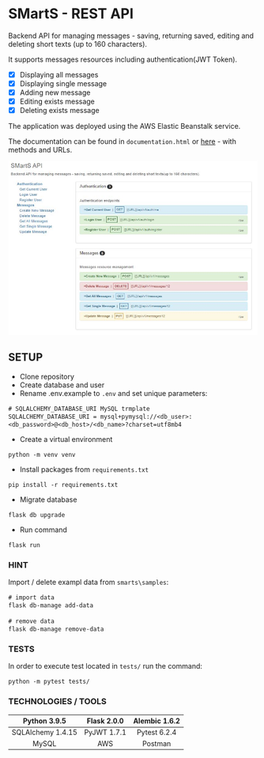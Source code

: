 # SMartS - REST API
Backend API for managing messages - saving, returning saved, editing and deleting short texts (up to 160 characters).

It supports messages resources including authentication(JWT Token).

- [X] Displaying all messages
- [X] Displaying single message
- [X] Adding new message
- [X] Editing exists message
- [X] Deleting exists message

The application was deployed using the AWS Elastic Beanstalk service.

The documentation can be found in `documentation.html` or [here](https://documenter.getpostman.com/view/15826658/TzXtGfLB#bb0de710-8b0b-4303-bd26-eeba69019dd4?raw=true) - with methods and URLs.

![documentation](https://github.com/ishabelle/SMartS/blob/main/info-files/documentation.JPG?raw=true)

## SETUP

- Clone repository
- Create database and user
- Rename .env.example to `.env` and set unique parameters:
```angular2html
# SQLALCHEMY_DATABASE_URI MySQL trmplate
SQLALCHEMY_DATABASE_URI = mysql+pymysql://<db_user>:<db_password>@<db_host>/<db_name>?charset=utf8mb4
```
- Create a virtual environment
```angular2html
python -m venv venv
```
- Install packages from `requirements.txt`
```angular2html
pip install -r requirements.txt
```
- Migrate database
```angular2html
flask db upgrade
```
- Run command
```angular2html
flask run
```
### HINT
Import / delete exampl data from `smarts\samples`:
```angular2html
# import data
flask db-manage add-data

# remove data
flask db-manage remove-data
```
### TESTS
In order to execute test located in `tests/` run the command:
```angular2html
python -m pytest tests/
```
### TECHNOLOGIES / TOOLS
| Python 3.9.5 | Flask 2.0.0 | Alembic 1.6.2 |
|:---:|:---:|:---:|
| SQLAlchemy 1.4.15 | PyJWT 1.7.1 | Pytest 6.2.4 |
| MySQL | AWS | Postman |
